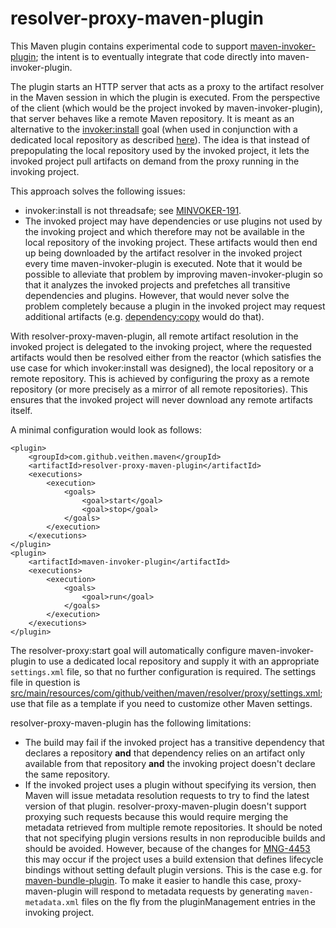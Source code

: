 # resolver-proxy-maven-plugin

This Maven plugin contains experimental code to support [maven-invoker-plugin](https://maven.apache.org/plugins/maven-invoker-plugin/); the intent is to eventually integrate that code directly into maven-invoker-plugin.

The plugin starts an HTTP server that acts as a proxy to the artifact resolver in the Maven session in which the plugin is executed. From the perspective of the client (which would be the project invoked by maven-invoker-plugin), that server behaves like a remote Maven repository. It is meant as an alternative to the [invoker:install](https://maven.apache.org/plugins/maven-invoker-plugin/install-mojo.html) goal (when used in conjunction with a dedicated local repository as described [here](https://maven.apache.org/plugins/maven-invoker-plugin/examples/fast-use.html)). The idea is that instead of prepopulating the local repository used by the invoked project, it lets the invoked project pull artifacts on demand from the proxy running in the invoking project.

This approach solves the following issues:

*   invoker:install is not threadsafe; see [MINVOKER-191](https://issues.apache.org/jira/browse/MINVOKER-191).
*   The invoked project may have dependencies or use plugins not used by the invoking project and which therefore may not be available in the local repository of the invoking project. These artifacts would then end up being downloaded by the artifact resolver in the invoked project every time maven-invoker-plugin is executed. Note that it would be possible to alleviate that problem by improving maven-invoker-plugin so that it analyzes the invoked projects and prefetches all transitive dependencies and plugins. However, that would never solve the problem completely because a plugin in the invoked project may request additional artifacts (e.g. [dependency:copy](https://maven.apache.org/plugins/maven-dependency-plugin/copy-mojo.html) would do that).

With resolver-proxy-maven-plugin, all remote artifact resolution in the invoked project is delegated to the invoking project, where the requested artifacts would then be resolved either from the reactor (which satisfies the use case for which invoker:install was designed), the local repository or a remote repository. This is achieved by configuring the proxy as a remote repository (or more precisely as a mirror of all remote repositories). This ensures that the invoked project will never download any remote artifacts itself.

A minimal configuration would look as follows:

    <plugin>
        <groupId>com.github.veithen.maven</groupId>
        <artifactId>resolver-proxy-maven-plugin</artifactId>
        <executions>
            <execution>
                <goals>
                    <goal>start</goal>
                    <goal>stop</goal>
                </goals>
            </execution>
        </executions>
    </plugin>
    <plugin>
        <artifactId>maven-invoker-plugin</artifactId>
        <executions>
            <execution>
                <goals>
                    <goal>run</goal>
                </goals>
            </execution>
        </executions>
    </plugin>

The resolver-proxy:start goal will automatically configure maven-invoker-plugin to use a dedicated local repository and supply it with an appropriate `settings.xml` file, so that no further configuration is required. The settings file in question is [src/main/resources/com/github/veithen/maven/resolver/proxy/settings.xml](src/main/resources/com/github/veithen/maven/resolver/proxy/settings.xml); use that file as a template if you need to customize other Maven settings.

resolver-proxy-maven-plugin has the following limitations:

*   The build may fail if the invoked project has a transitive dependency that declares a repository **and** that dependency relies on an artifact only available from that repository **and** the invoking project doesn't declare the same repository.
*   If the invoked project uses a plugin without specifying its version, then Maven will issue metadata resolution requests to try to find the latest version of that plugin. resolver-proxy-maven-plugin doesn't support proxying such requests because this would require merging the metadata retrieved from multiple remote repositories. It should be noted that not specifying plugin versions results in non reproducible builds and should be avoided. However, because of the changes for [MNG-4453](https://issues.apache.org/jira/browse/MNG-4453) this may occur if the project uses a build extension that defines lifecycle bindings without setting default plugin versions. This is the case e.g. for [maven-bundle-plugin](http://felix.apache.org/components/bundle-plugin/). To make it easier to handle this case, proxy-maven-plugin will respond to metadata requests by generating `maven-metadata.xml` files on the fly from the pluginManagement entries in the invoking project.